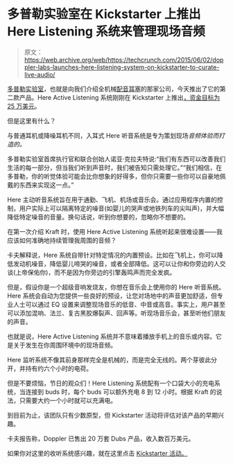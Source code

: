 # 多普勒实验室在 Kickstarter 上推出 Here Listening 系统来管理现场音频 

> 原文：<https://web.archive.org/web/https://techcrunch.com/2015/06/02/doppler-labs-launches-here-listening-system-on-kickstarter-to-curate-live-audio/>

[多普勒实验室](https://web.archive.org/web/20221006201617/http://www.dopplerlabs.com/)，也就是向我们介绍全机械[配音耳塞](https://web.archive.org/web/20221006201617/https://beta.techcrunch.com/2014/09/23/meet-dubs-doppler-labs-reinvention-of-the-lowly-earplug/)的那家公司，今天推出了它的第二款产品。Here Active Listening 系统刚刚在 Kickstarter 上推出[，资金目标为 25 万美元](https://web.archive.org/web/20221006201617/https://www.kickstarter.com/projects/dopplerlabs/here-active-listening-change-the-way-you-hear-the)。

但是这里有什么？

与普通耳机或降噪耳机不同，入耳式 Here 听音系统是专为策划现场*音频体验而打造的。*

多普勒实验室首席执行官和联合创始人诺亚·克拉夫特说:“我们有东西可以改善我们生活的每一部分，但当我们听到声音时，我们被告知只需处理它。”“我们相信，在多普勒，你的听觉体验可能会比你想象的好得多，但你只需要一些你可以自豪地佩戴的东西来实现这一点。”

Here 主动听音系统旨在用于通勤、飞机、机场或音乐会。通过应用程序内置的控制，用户实际上可以隔离特定的噪音(如婴儿的哭声或地铁列车的尖叫声)，并大幅降低特定噪音的音量。换句话说，听到你想要的，忽略你不想要的。

在第一次介绍 Kraft 时，使用 Here Active Listening 系统听起来很难设置——我应该如何准确地持续管理我周围的音频？

卡夫解释说，Here 系统自带针对特定情况的内置预设。比如在飞机上，你可以降低发动机噪音，降低婴儿啼哭的噪音，或者全部降低。这可以让你和你旁边的人交谈(上帝保佑你)，而不是因为你旁边的引擎轰鸣声而完全发疯。

但是，假设你是一个超级音响发烧友，你想在音乐会上使用你的 Here 听音系统。Here 系统会自动为您提供一些良好的预设，让您对场地中的声音更加舒适，但专业人士可以通过 EQ 设置来调整现场音乐的低音、中音或高音。事实上，用户甚至可以添加混响、法兰、复古黑胶爆裂声、回声等。听现场音乐会，甚至听他们朋友的声音。

也就是说，Here Active Listening 系统并不意味着播放手机上的音乐或内容。它是关于发生在你周围环境中的现场音频。

Here 监听系统不像其前身那样完全是机械的，而是完全无线的。两个芽彼此分开，并持有约六个小时的电荷。

但是不要烦恼，节日的观众们！Here Listening 系统配有一个口袋大小的充电系统，当连接到 buds 时，每个 buds 可以额外充电 8 到 12 小时。根据 Kraft 的说法，只需要大约一个小时就可以充满电。

到目前为止，该团队只有少数原型，但 Kickstarter 活动将评估对该产品的早期兴趣。

卡夫报告称，Doppler 已售出 20 万套 Dubs 产品，收入数百万美元。

如果你对这里的收听系统感兴趣，就在这里点击 [Kickstarter 活动。](https://web.archive.org/web/20221006201617/https://www.kickstarter.com/projects/dopplerlabs/here-active-listening-change-the-way-you-hear-the)